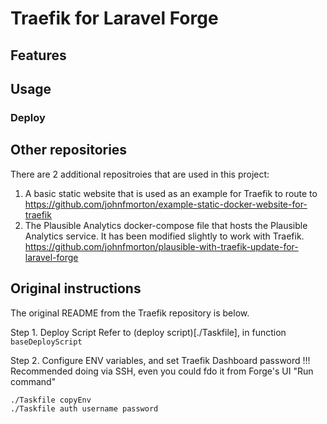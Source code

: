 # Traefik for Laravel Forge


## Features


## Usage


### Deploy


## Other repositories

There are 2 additional repositroies that are used in this project:

1. A basic static website that is used as an example for Traefik to route to
https://github.com/johnfmorton/example-static-docker-website-for-traefik
2. The Plausible Analytics docker-compose file that hosts the Plausible Analytics service. It has been modified slightly to work with Traefik. https://github.com/johnfmorton/plausible-with-traefik-update-for-laravel-forge

## Original instructions

The original README from the Traefik repository is below.

Step 1. Deploy Script
Refer to (deploy script)[./Taskfile], in function `baseDeployScript`

Step 2. Configure ENV variables, and set Traefik Dashboard password
!!! Recommended doing via SSH, even you could fdo it from Forge's UI "Run command"
```
./Taskfile copyEnv
./Taskfile auth username password

```
